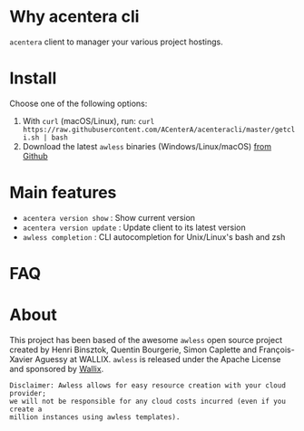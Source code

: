 

# Why acentera cli

`acentera` client to manager your various project hostings.

# Install

Choose one of the following options:

1. With `curl` (macOS/Linux), run: `curl https://raw.githubusercontent.com/ACenterA/acenteracli/master/getcli.sh | bash`
2. Download the latest `awless` binaries (Windows/Linux/macOS) [from Github](https://github.com/ACenterA/acenteracli/releases/latest)

# Main features

- `acentera version show` : Show current version
- `acentera version update` : Update client to its latest version
- `awless completion` : CLI autocompletion for Unix/Linux's bash and zsh 

# FAQ

# About

This project has been based of the awesome `awless` open source project created by Henri Binsztok, Quentin Bourgerie, Simon Caplette and François-Xavier Aguessy at WALLIX.
`awless` is released under the Apache License and sponsored by [Wallix](https://github.com/wallix).

    Disclaimer: Awless allows for easy resource creation with your cloud provider;
    we will not be responsible for any cloud costs incurred (even if you create a 
    million instances using awless templates).
